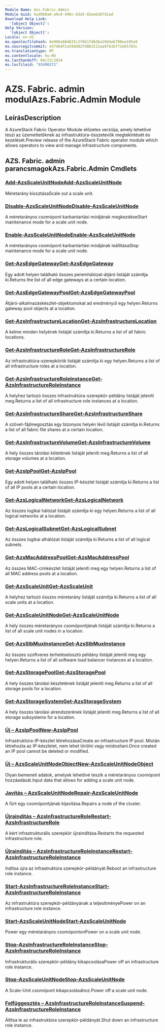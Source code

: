```yaml
---
Module Name: Azs.Fabric.Admin
Module Guid: 6ad9b0a0-a9c0-490c-83d3-02eeb307d1ad
Download Help Link:
  '[object Object]': 
Help Version:
  '[object Object]': 
Locale: en-US
ms.openlocfilehash: 6e906a60d625c2f661fd6dba29d4e6700ea195a9
ms.sourcegitcommit: 43f4bdf2a59dd82fd881512aa9761bf72eb5703c
ms.translationtype: MT
ms.contentlocale: hu-HU
ms.lasthandoff: 04/23/2019
ms.locfileid: "93490372"
---
```

# <span data-ttu-id="6be51-101">AZS. Fabric. admin modul</span><span class="sxs-lookup"><span data-stu-id="6be51-101">Azs.Fabric.Admin Module</span></span>
## <span data-ttu-id="6be51-102">Leírás</span><span class="sxs-lookup"><span data-stu-id="6be51-102">Description</span></span>
<span data-ttu-id="6be51-103">A AzureStack Fabric Operator Module előzetes verziója, amely lehetővé teszi az üzemeltetőknek az infrastruktúra-összetevők megtekintését és kezelését.</span><span class="sxs-lookup"><span data-stu-id="6be51-103">Preview release of the AzureStack Fabric operator module which allows operators to view and manage infrastructure components.</span></span>

## <span data-ttu-id="6be51-104">AZS. Fabric. admin parancsmagok</span><span class="sxs-lookup"><span data-stu-id="6be51-104">Azs.Fabric.Admin Cmdlets</span></span>
### [<span data-ttu-id="6be51-105">Add-AzsScaleUnitNode</span><span class="sxs-lookup"><span data-stu-id="6be51-105">Add-AzsScaleUnitNode</span></span>](Add-AzsScaleUnitNode.md)
<span data-ttu-id="6be51-106">Méretarány kiosztása</span><span class="sxs-lookup"><span data-stu-id="6be51-106">Scale out a scale unit.</span></span>

### [<span data-ttu-id="6be51-107">Disable-AzsScaleUnitNode</span><span class="sxs-lookup"><span data-stu-id="6be51-107">Disable-AzsScaleUnitNode</span></span>](Disable-AzsScaleUnitNode.md)
<span data-ttu-id="6be51-108">A méretarányos csomópont karbantartási módjának megkezdése</span><span class="sxs-lookup"><span data-stu-id="6be51-108">Start maintenance mode for a scale unit node.</span></span>

### [<span data-ttu-id="6be51-109">Enable-AzsScaleUnitNode</span><span class="sxs-lookup"><span data-stu-id="6be51-109">Enable-AzsScaleUnitNode</span></span>](Enable-AzsScaleUnitNode.md)
<span data-ttu-id="6be51-110">A méretarányos csomópont karbantartási módjának leállítása</span><span class="sxs-lookup"><span data-stu-id="6be51-110">Stop maintenance mode for a scale unit node.</span></span>

### [<span data-ttu-id="6be51-111">Get-AzsEdgeGateway</span><span class="sxs-lookup"><span data-stu-id="6be51-111">Get-AzsEdgeGateway</span></span>](Get-AzsEdgeGateway.md)
<span data-ttu-id="6be51-112">Egy adott helyen található összes peremhálózat-átjáró listáját számítja ki.</span><span class="sxs-lookup"><span data-stu-id="6be51-112">Returns the list of all edge gateways at a certain location.</span></span>

### [<span data-ttu-id="6be51-113">Get-AzsEdgeGatewayPool</span><span class="sxs-lookup"><span data-stu-id="6be51-113">Get-AzsEdgeGatewayPool</span></span>](Get-AzsEdgeGatewayPool.md)
<span data-ttu-id="6be51-114">Átjáró-alkalmazáskészlet-objektumokat ad eredményül egy helyen.</span><span class="sxs-lookup"><span data-stu-id="6be51-114">Returns gateway pool objects at a location.</span></span>

### [<span data-ttu-id="6be51-115">Get-AzsInfrastructureLocation</span><span class="sxs-lookup"><span data-stu-id="6be51-115">Get-AzsInfrastructureLocation</span></span>](Get-AzsInfrastructureLocation.md)
<span data-ttu-id="6be51-116">A kelme minden helyének listáját számítja ki.</span><span class="sxs-lookup"><span data-stu-id="6be51-116">Returns a list of all fabric locations.</span></span>

### [<span data-ttu-id="6be51-117">Get-AzsInfrastructureRole</span><span class="sxs-lookup"><span data-stu-id="6be51-117">Get-AzsInfrastructureRole</span></span>](Get-AzsInfrastructureRole.md)
<span data-ttu-id="6be51-118">Az infrastruktúra-szerepkörök listáját számítja ki egy helyen.</span><span class="sxs-lookup"><span data-stu-id="6be51-118">Returns a list of all infrastructure roles at a location.</span></span>

### [<span data-ttu-id="6be51-119">Get-AzsInfrastructureRoleInstance</span><span class="sxs-lookup"><span data-stu-id="6be51-119">Get-AzsInfrastructureRoleInstance</span></span>](Get-AzsInfrastructureRoleInstance.md)
<span data-ttu-id="6be51-120">A helyhez tartozó összes infrastruktúra-szerepkör-példány listáját jeleníti meg.</span><span class="sxs-lookup"><span data-stu-id="6be51-120">Returns a list of all infrastructure role instances at a location.</span></span>

### [<span data-ttu-id="6be51-121">Get-AzsInfrastructureShare</span><span class="sxs-lookup"><span data-stu-id="6be51-121">Get-AzsInfrastructureShare</span></span>](Get-AzsInfrastructureShare.md)
<span data-ttu-id="6be51-122">A szövet-fájlmegosztás egy bizonyos helyén lévő listáját számítja ki.</span><span class="sxs-lookup"><span data-stu-id="6be51-122">Returns a list of all fabric file shares at a certain location.</span></span>

### [<span data-ttu-id="6be51-123">Get-AzsInfrastructureVolume</span><span class="sxs-lookup"><span data-stu-id="6be51-123">Get-AzsInfrastructureVolume</span></span>](Get-AzsInfrastructureVolume.md)
<span data-ttu-id="6be51-124">A hely összes tárolási kötetének listáját jeleníti meg.</span><span class="sxs-lookup"><span data-stu-id="6be51-124">Returns a list of all storage volumes at a location.</span></span>

### [<span data-ttu-id="6be51-125">Get-AzsIpPool</span><span class="sxs-lookup"><span data-stu-id="6be51-125">Get-AzsIpPool</span></span>](Get-AzsIpPool.md)
<span data-ttu-id="6be51-126">Egy adott helyen található összes IP-készlet listáját számítja ki.</span><span class="sxs-lookup"><span data-stu-id="6be51-126">Returns a list of all IP pools at a certain location.</span></span>

### [<span data-ttu-id="6be51-127">Get-AzsLogicalNetwork</span><span class="sxs-lookup"><span data-stu-id="6be51-127">Get-AzsLogicalNetwork</span></span>](Get-AzsLogicalNetwork.md)
<span data-ttu-id="6be51-128">Az összes logikai hálózat listáját számítja ki egy helyen.</span><span class="sxs-lookup"><span data-stu-id="6be51-128">Returns a list of all logical networks at a location.</span></span>

### [<span data-ttu-id="6be51-129">Get-AzsLogicalSubnet</span><span class="sxs-lookup"><span data-stu-id="6be51-129">Get-AzsLogicalSubnet</span></span>](Get-AzsLogicalSubnet.md)
<span data-ttu-id="6be51-130">Az összes logikai alhálózat listáját számítja ki.</span><span class="sxs-lookup"><span data-stu-id="6be51-130">Returns a list of all logical subnets.</span></span>

### [<span data-ttu-id="6be51-131">Get-AzsMacAddressPool</span><span class="sxs-lookup"><span data-stu-id="6be51-131">Get-AzsMacAddressPool</span></span>](Get-AzsMacAddressPool.md)
<span data-ttu-id="6be51-132">Az összes MAC-címkészlet listáját jeleníti meg egy helyen.</span><span class="sxs-lookup"><span data-stu-id="6be51-132">Returns a list of all MAC address pools at a location.</span></span>

### [<span data-ttu-id="6be51-133">Get-AzsScaleUnit</span><span class="sxs-lookup"><span data-stu-id="6be51-133">Get-AzsScaleUnit</span></span>](Get-AzsScaleUnit.md)
<span data-ttu-id="6be51-134">A helyhez tartozó összes méretarány listáját számítja ki.</span><span class="sxs-lookup"><span data-stu-id="6be51-134">Returns a list of all scale units at a location.</span></span>

### [<span data-ttu-id="6be51-135">Get-AzsScaleUnitNode</span><span class="sxs-lookup"><span data-stu-id="6be51-135">Get-AzsScaleUnitNode</span></span>](Get-AzsScaleUnitNode.md)
<span data-ttu-id="6be51-136">A hely összes méretarányos csomópontjának listáját számítja ki.</span><span class="sxs-lookup"><span data-stu-id="6be51-136">Returns a list of all scale unit nodes in a location.</span></span>

### [<span data-ttu-id="6be51-137">Get-AzsSlbMuxInstance</span><span class="sxs-lookup"><span data-stu-id="6be51-137">Get-AzsSlbMuxInstance</span></span>](Get-AzsSlbMuxInstance.md)
<span data-ttu-id="6be51-138">Az összes szoftveres terheléselosztó példány listáját jeleníti meg egy helyen.</span><span class="sxs-lookup"><span data-stu-id="6be51-138">Returns a list of all software load balancer instances at a location.</span></span>

### [<span data-ttu-id="6be51-139">Get-AzsStoragePool</span><span class="sxs-lookup"><span data-stu-id="6be51-139">Get-AzsStoragePool</span></span>](Get-AzsStoragePool.md)
<span data-ttu-id="6be51-140">A hely összes tárolási készletének listáját jeleníti meg.</span><span class="sxs-lookup"><span data-stu-id="6be51-140">Returns a list of all storage pools for a location.</span></span>

### [<span data-ttu-id="6be51-141">Get-AzsStorageSystem</span><span class="sxs-lookup"><span data-stu-id="6be51-141">Get-AzsStorageSystem</span></span>](Get-AzsStorageSystem.md)
<span data-ttu-id="6be51-142">A hely összes tárolási alrendszerének listáját jeleníti meg.</span><span class="sxs-lookup"><span data-stu-id="6be51-142">Returns a list of all storage subsystems for a location.</span></span>

### [<span data-ttu-id="6be51-143">Új – AzsIpPool</span><span class="sxs-lookup"><span data-stu-id="6be51-143">New-AzsIpPool</span></span>](New-AzsIpPool.md)
<span data-ttu-id="6be51-144">Infrastruktúra-IP-készlet létrehozása</span><span class="sxs-lookup"><span data-stu-id="6be51-144">Create an infrastructure IP pool.</span></span>
<span data-ttu-id="6be51-145">Miután létrehozta az IP-készletet, nem lehet törölni vagy módosítani.</span><span class="sxs-lookup"><span data-stu-id="6be51-145">Once created an IP pool cannot be deleted or modified.</span></span>

### [<span data-ttu-id="6be51-146">Új – AzsScaleUnitNodeObject</span><span class="sxs-lookup"><span data-stu-id="6be51-146">New-AzsScaleUnitNodeObject</span></span>](New-AzsScaleUnitNodeObject.md)
<span data-ttu-id="6be51-147">Olyan bemeneti adatok, amelyek lehetővé teszik a méretarányos csomópont hozzáadását.</span><span class="sxs-lookup"><span data-stu-id="6be51-147">Input data that allows for adding a scale unit node.</span></span>

### [<span data-ttu-id="6be51-148">Javítás – AzsScaleUnitNode</span><span class="sxs-lookup"><span data-stu-id="6be51-148">Repair-AzsScaleUnitNode</span></span>](Repair-AzsScaleUnitNode.md)
<span data-ttu-id="6be51-149">A fürt egy csomópontjának kijavítása.</span><span class="sxs-lookup"><span data-stu-id="6be51-149">Repairs a node of the cluster.</span></span>

### [<span data-ttu-id="6be51-150">Újraindítás – AzsInfrastructureRole</span><span class="sxs-lookup"><span data-stu-id="6be51-150">Restart-AzsInfrastructureRole</span></span>](Restart-AzsInfrastructureRole.md)
<span data-ttu-id="6be51-151">A kért infrastrukturális szerepkör újraindítása.</span><span class="sxs-lookup"><span data-stu-id="6be51-151">Restarts the requested infrastructure role.</span></span>

### [<span data-ttu-id="6be51-152">Újraindítás – AzsInfrastructureRoleInstance</span><span class="sxs-lookup"><span data-stu-id="6be51-152">Restart-AzsInfrastructureRoleInstance</span></span>](Restart-AzsInfrastructureRoleInstance.md)
<span data-ttu-id="6be51-153">Indítsa újra az infrastruktúra szerepkör-példányát.</span><span class="sxs-lookup"><span data-stu-id="6be51-153">Reboot an infrastructure role instance.</span></span>

### [<span data-ttu-id="6be51-154">Start-AzsInfrastructureRoleInstance</span><span class="sxs-lookup"><span data-stu-id="6be51-154">Start-AzsInfrastructureRoleInstance</span></span>](Start-AzsInfrastructureRoleInstance.md)
<span data-ttu-id="6be51-155">Az infrastruktúra szerepkör-példányának a teljesítménye</span><span class="sxs-lookup"><span data-stu-id="6be51-155">Power on an infrastructure role instance.</span></span>

### [<span data-ttu-id="6be51-156">Start-AzsScaleUnitNode</span><span class="sxs-lookup"><span data-stu-id="6be51-156">Start-AzsScaleUnitNode</span></span>](Start-AzsScaleUnitNode.md)
<span data-ttu-id="6be51-157">Power egy méretarányos csomóponton</span><span class="sxs-lookup"><span data-stu-id="6be51-157">Power on a scale unit node.</span></span>

### [<span data-ttu-id="6be51-158">Stop-AzsInfrastructureRoleInstance</span><span class="sxs-lookup"><span data-stu-id="6be51-158">Stop-AzsInfrastructureRoleInstance</span></span>](Stop-AzsInfrastructureRoleInstance.md)
<span data-ttu-id="6be51-159">Infrastrukturális szerepkör-példány kikapcsolása</span><span class="sxs-lookup"><span data-stu-id="6be51-159">Power off an infrastructure role instance.</span></span>

### [<span data-ttu-id="6be51-160">Stop-AzsScaleUnitNode</span><span class="sxs-lookup"><span data-stu-id="6be51-160">Stop-AzsScaleUnitNode</span></span>](Stop-AzsScaleUnitNode.md)
<span data-ttu-id="6be51-161">A Scale-Unit csomópont kikapcsolásához.</span><span class="sxs-lookup"><span data-stu-id="6be51-161">Power off a scale unit node.</span></span>

### [<span data-ttu-id="6be51-162">Felfüggesztés – AzsInfrastructureRoleInstance</span><span class="sxs-lookup"><span data-stu-id="6be51-162">Suspend-AzsInfrastructureRoleInstance</span></span>](Suspend-AzsInfrastructureRoleInstance.md)
<span data-ttu-id="6be51-163">Állítsa le az infrastruktúra szerepkör-példányát.</span><span class="sxs-lookup"><span data-stu-id="6be51-163">Shut down an infrastructure role instance.</span></span>

